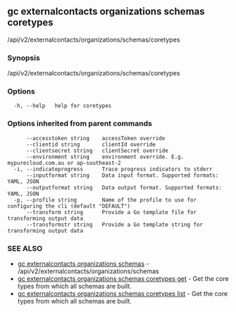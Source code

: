 ## gc externalcontacts organizations schemas coretypes

/api/v2/externalcontacts/organizations/schemas/coretypes

### Synopsis

/api/v2/externalcontacts/organizations/schemas/coretypes

### Options

```
  -h, --help   help for coretypes
```

### Options inherited from parent commands

```
      --accesstoken string    accessToken override
      --clientid string       clientId override
      --clientsecret string   clientSecret override
      --environment string    environment override. E.g. mypurecloud.com.au or ap-southeast-2
  -i, --indicateprogress      Trace progress indicators to stderr
      --inputformat string    Data input format. Supported formats: YAML, JSON
      --outputformat string   Data output format. Supported formats: YAML, JSON
  -p, --profile string        Name of the profile to use for configuring the cli (default "DEFAULT")
      --transform string      Provide a Go template file for transforming output data
      --transformstr string   Provide a Go template string for transforming output data
```

### SEE ALSO

* [gc externalcontacts organizations schemas](gc_externalcontacts_organizations_schemas.html)	 - /api/v2/externalcontacts/organizations/schemas
* [gc externalcontacts organizations schemas coretypes get](gc_externalcontacts_organizations_schemas_coretypes_get.html)	 - Get the core types from which all schemas are built.
* [gc externalcontacts organizations schemas coretypes list](gc_externalcontacts_organizations_schemas_coretypes_list.html)	 - Get the core types from which all schemas are built.


